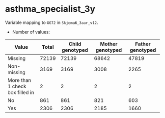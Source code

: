 # asthma_specialist_3y
Variable mapping to `GG72` in `Skjema6_3aar_v12`.
- Number of values:

| Value | Total | Child genotyped | Mother genotyped | Father genotyped |
| ----- | ----- | --------------- | ---------------- | ---------------- |
| Missing | 72139 | 72139 | 68642 | 47819 |
| Non-missing | 3169 | 3169 | 3008 | 2265 |
| More than 1 check box filled in | 2 | 2 | 2 |2 |
| No | 861 | 861 | 821 |603 |
| Yes | 2306 | 2306 | 2185 |1660 |



